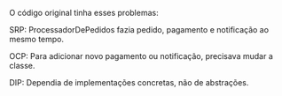 O código original tinha esses problemas:

SRP: ProcessadorDePedidos fazia pedido, pagamento e notificação ao mesmo tempo.

OCP: Para adicionar novo pagamento ou notificação, precisava mudar a classe.

DIP: Dependia de implementações concretas, não de abstrações.